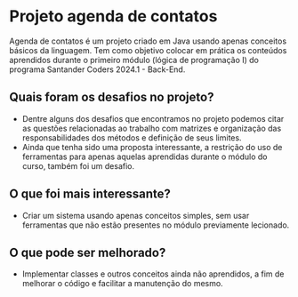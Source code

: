 # Projeto agenda de contatos

Agenda de contatos é um projeto criado em Java usando apenas conceitos básicos da linguagem.
Tem como objetivo colocar em prática os conteúdos aprendidos durante o primeiro módulo (lógica de programação I) do programa Santander Coders 2024.1 - Back-End.



## Quais foram os desafios no projeto?
* Dentre alguns dos desafios que encontramos no projeto podemos citar as questões relacionadas ao trabalho com matrizes e
organização das responsabilidades dos métodos e definição de seus limites.
* Ainda que tenha sido uma proposta interessante, a restrição do uso de ferramentas para apenas aquelas aprendidas durante o módulo do curso, também foi um desafio.


## O que foi mais interessante?
* Criar um sistema usando apenas conceitos simples, sem usar ferramentas que não estão presentes no módulo previamente lecionado.


## O que pode ser melhorado?
 * Implementar classes e outros conceitos ainda não aprendidos, a fim de melhorar o código e facilitar a manutenção do mesmo.


